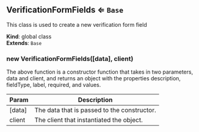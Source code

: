 <a name="VerificationFormFields"></a>

## VerificationFormFields ⇐ <code>Base</code>
This class is used to create a new verification form field

**Kind**: global class  
**Extends**: <code>Base</code>  
<a name="new_VerificationFormFields_new"></a>

### new VerificationFormFields([data], client)
The above function is a constructor function that takes in two parameters, data and client, andreturns an object with the properties description, fieldType, label, required, and values.


| Param | Description |
| --- | --- |
| [data] | The data that is passed to the constructor. |
| client | The client that instantiated the object. |

